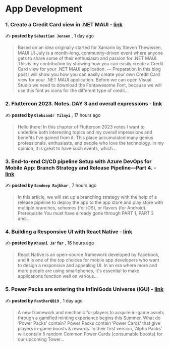 
<h1>App Development</h1>
<h3>1. Create a Credit Card view in .NET MAUI - <a href=https://medium.com/@tsjdevapps/create-a-credit-card-view-in-net-maui-df74c20f11e0?source=tag_page---------0-84--------------------ca72fadb_dbc2_43ee_84ba_c35da61717a3-------17 target="_blank" rel="noopener noreferrer">link</a></h3>

✍️ **posted by `Sebastian Jensen`** , <date>1 day ago</date>

<blockquote>Based on an idea originally started for Xamarin by Steven Thewissen, MAUI UI July is a month-long, community-driven event where anyone gets to share some of their enthusiasm and passion for .NET MAUI. This is my contribution by showing how you can easily create a Credit Card view for your .NET MAUI application. —  Preparation In this blog post I will show you how you can easily create your own Credit Card view for your .NET MAUI application. Before we can open Visual Studio we need to download the Fontawesome Font, because we will use this font as icons for the different type of credit…</blockquote>

<h3>2. Fluttercon 2023. Notes. DAY 3 and overall expressions - <a href=https://medium.com/@oleksandr-tilnyi/fluttercon-2023-notes-day-3-and-overall-f9fbf147d3c9?source=tag_page---------1-84--------------------ca72fadb_dbc2_43ee_84ba_c35da61717a3-------17 target="_blank" rel="noopener noreferrer">link</a></h3>

✍️ **posted by `Oleksandr Tilnyi`** , <date>17 hours ago</date>

<blockquote>Hello there! In this chapter of Fluttercon 2023 notes I want to underline both interesting topics and my overall impressions and benefits I’ve gained from it. This place accumulated many genius professionals, enthusiasts, and people who love the technology. In my opinion, it is great to have such events, which…</blockquote>

<h3>3. End-to-end CI/CD pipeline Setup with Azure DevOps for Mobile App: Branch Strategy and Release Pipeline—Part 4. - <a href=https://medium.com/@sandeeprajbhartechgeek/end-to-end-ci-cd-pipeline-setup-with-azure-devops-for-mobile-app-branch-strategy-and-release-c962b40ccf74?source=tag_page---------2-84--------------------ca72fadb_dbc2_43ee_84ba_c35da61717a3-------17 target="_blank" rel="noopener noreferrer">link</a></h3>

✍️ **posted by `Sandeep Rajbhar`** , <date>7 hours ago</date>

<blockquote>In this article, we will set up a branching strategy with the help of a release pipeline to deploy the app to the app store and play store with multiple branches, schemes (for iOS), or flavors (for Android). Prerequisite You must have already gone through PART 1, PART 2 and…</blockquote>

<h3>4. Building a Responsive UI with React Native - <a href=https://medium.com/tulisankhusni/building-a-responsive-ui-with-react-native-70bbc9caf51e?source=tag_page---------3-84--------------------ca72fadb_dbc2_43ee_84ba_c35da61717a3-------17 target="_blank" rel="noopener noreferrer">link</a></h3>

✍️ **posted by `Khusni Ja'far`** , <date>16 hours ago</date>

<blockquote>React Native is an open-source framework developed by Facebook, and it is one of the top choices for mobile app developers who want to design a responsive and appealing UI. In an era where more and more people are using smartphones, it's essential to make applications function well on various…</blockquote>

<h3>5. Power Packs are entering the InfiniGods Universe (IGU) - <a href=https://medium.com/@PantherQB19/power-packs-are-entering-the-infinigods-universe-igu-492d9276898f?source=tag_page---------4-84--------------------ca72fadb_dbc2_43ee_84ba_c35da61717a3-------17 target="_blank" rel="noopener noreferrer">link</a></h3>

✍️ **posted by `PantherQB19`** , <date>1 day ago</date>

<blockquote>A new framework and mechanic for players to acquire in-game assets through a gamified minting experience begins this Summer. What do ‘Power Packs’ contain? Power Packs contain ‘Power Cards’ that give players in-game boosts & rewards. In their first version, ‘Alpha Packs’ will contain 5 random Common Power Cards (consumable boosts) for our upcoming Tower…</blockquote>

